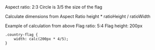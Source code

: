 Aspect ratio: 2:3
Circle is 3/5 the size of the flag

Calculate dimensions from Aspect Ratio
height * ratioHeight / ratioWidth

Example of calculation from above
    Flag ratio: 5:4
    Flag height: 200px

    .country-flag {
        width: calc(200px * 4/5);
    }